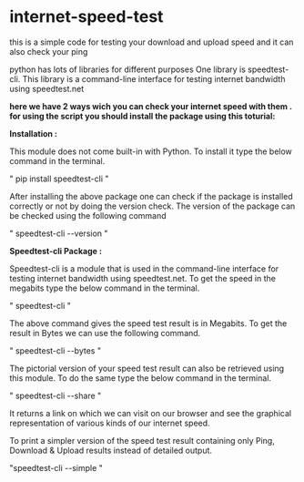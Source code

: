 # internet-speed-test
this is a simple code for testing your download and upload speed and it can also check your ping

python has lots of libraries for different purposes One library is speedtest-cli. This library is a command-line interface for testing internet bandwidth using speedtest.net

**here we have 2 ways wich you can check your internet speed with them . for using the script you should install the package using this toturial:**

**Installation :**

This module does not come built-in with Python. To install it type the below command in the terminal.

" pip install speedtest-cli  "

After installing the above package one can check if the package is installed correctly or not by doing the version check. The version of the package can be checked using the following command

" speedtest-cli --version "

**Speedtest-cli Package :**

Speedtest-cli is a module that is used in the command-line interface for testing internet bandwidth using speedtest.net. To get the speed in the megabits type the below command in the terminal.

" speedtest-cli "

The above command gives the speed test result is in Megabits. To get the result in Bytes we can use the following command.

" speedtest-cli --bytes "

The pictorial version of your speed test result can also be retrieved using this module. To do the same type the below command in the terminal.

" speedtest-cli --share "

It returns a link on which we can visit on our browser and see the graphical representation of various kinds of our internet speed.

To print a simpler version of the speed test result containing only Ping, Download & Upload results instead of detailed output.

"speedtest-cli --simple "

